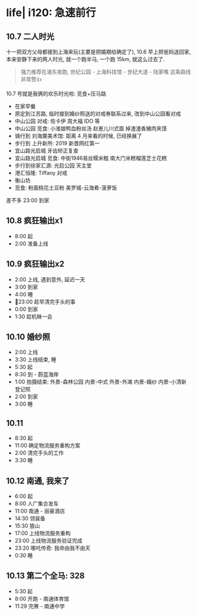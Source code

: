 # life| i120: 急速前行

## 10.7 二人时光

十一把双方父母都接到上海来玩(主要是把婚期给确定了), 10.6 早上把爸妈送回家, 本来安静下来的两人时光, 就一个跑半马, 一个跑 15km, 就这么过去了.

> 强力推荐在浦东夜跑, 世纪公园 - 上海科技馆 - 世纪大道 - 陆家嘴 这条路线非常赞👍

10.7 号就是我俩的欢乐时光啦: 觅食+压马路

- 在家早餐
- 原定到江苏路, 临时接到婚纱照送的对戒券联系过来, 改到中山公园看对戒
- 中山公园 对戒: 佐卡伊 周大福 IDO 等
- 中山公园 觅食: 小淮娘鸭血粉丝汤 赵崽儿川式面 掉渣渣香猪肉夹馍
- 骑行到 刘海粟美术馆: 距离 4 月来看的时候, 已经换展了
- 步行到 上升新所: 2019 新晋网红第一
- 宜山路光启城 牙齿矫正复查
- 宜山路光启城 觅食: 中街1946易丝糯米糍 南大门米糕榴莲芝士花糕
- 步行到徐家汇源: 光启公园 天主堂
- 港汇恒隆: Tiffany 对戒
- 衡山坊
- 觅食: 粉面桃花土豆粉 美罗城-云海肴-菠萝饭

差不多 23:00 到家

## 10.8 疯狂输出x1

- 8:00 起
- 2:00 准备上线

## 10.9 疯狂输出x2

- 2:00 上线, 遇到意外, 延迟一天
- 3:00 到家
- 4:00 睡
- 23:00 趁早清完手头的事
- 0:00 到家
- 1:30 趁机眯一会

## 10.10 婚纱照

- 2:00 上线
- 3:30 上线结束, 睡
- 5:30 起
- 8:30 到 - 蔚蓝海岸
- 1:00 拍摄结束: 外景-森林公园 内景-中式 外景-外滩 内景-婚纱 内景-小清新 登记照
- 2:00 到家
- 3:00 睡

## 10.11

- 8:30 起
- 11:00 确定物流服务重构方案
- 2:00 清完手头的工作
- 3:30 睡

## 10.12 南通, 我来了

- 6:00 起
- 8:00 人广集合发车
- 11:00 南通 - 丽豪酒店
- 14:30 领装备
- 15:30 狼山
- 17:00 上线物流服务重构
- 23:00 上线物流服务验证完成
- 23:20 哪吒传奇: 我命由我不由天
- 0:30 睡

## 10.13 第二个全马: 328

- 5:30 起
- 8:00 开跑 - 南通体育馆
- 11:29 完赛 - 南通中学